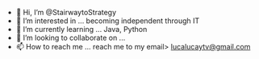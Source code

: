 - 👋 Hi, I’m @StairwaytoStrategy
- 👀 I’m interested in ... becoming independent through IT
- 🌱 I’m currently learning ... Java, Python
- 💞️ I’m looking to collaborate on ...
- 📫 How to reach me ... reach me to my email> lucalucaytv@gmail.com

<!---
StairwaytoStrategy/StairwaytoStrategy is a ✨ special ✨ repository because its `README.md` (this file) appears on your GitHub profile.
You can click the Preview link to take a look at your changes.
--->
